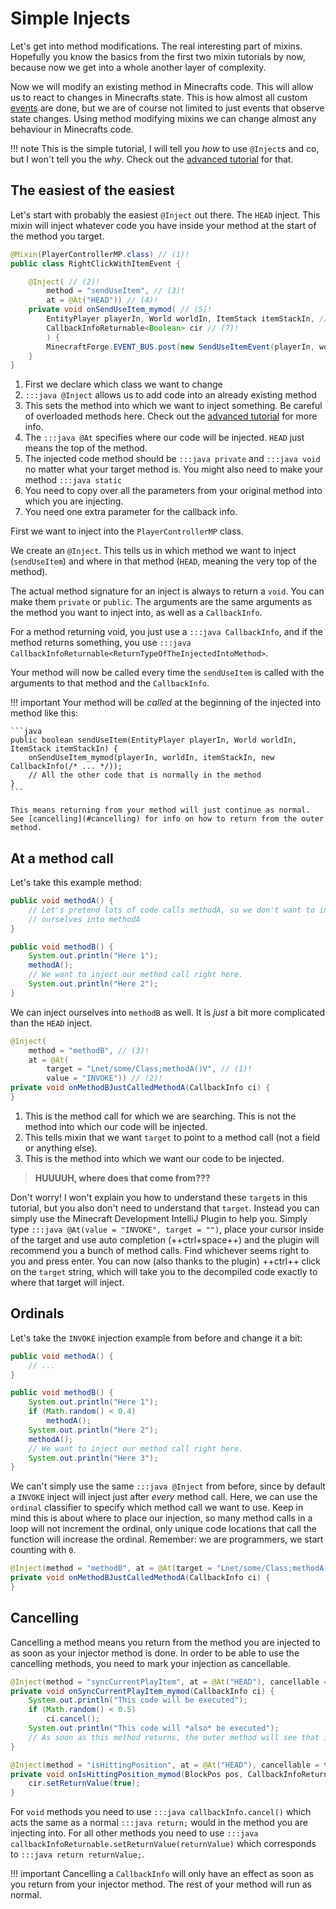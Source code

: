 # Simple Injects

Let's get into method modifications. The real interesting part of mixins. Hopefully you know the basics from the first two mixin tutorials by now, because now we get into a whole another layer of complexity.

Now we will modify an existing method in Minecrafts code. This will allow us to react to changes in Minecrafts state. This is how almost all custom [events](../events.md) are done, but we are of course not limited to just events that observe state changes. Using method modifying mixins we can change almost any behaviour in Minecrafts code.

!!! note
    This is the simple tutorial, I will tell you *how* to use `@Inject`s and co, but I won't tell you the *why*. Check out the [advanced tutorial](./advanced-injects.md) for that.

## The easiest of the easiest

Let's start with probably the easiest `@Inject` out there. The `HEAD` inject. This mixin will inject whatever code you have inside your method at the start of the method you target.

```java
@Mixin(PlayerControllerMP.class) // (1)!
public class RightClickWithItemEvent {

    @Inject( // (2)!
        method = "sendUseItem", // (3)!
        at = @At("HEAD")) // (4)!
    private void onSendUseItem_mymod( // (5)!
        EntityPlayer playerIn, World worldIn, ItemStack itemStackIn, // (6)!
        CallbackInfoReturnable<Boolean> cir // (7)!
        ) {
        MinecraftForge.EVENT_BUS.post(new SendUseItemEvent(playerIn, worldIn, itemStackIn));
    }
}
```

1. First we declare which class we want to change 
2. `:::java @Inject` allows us to add code into an already existing method
3. This sets the method into which we want to inject something. Be careful of overloaded methods here. Check out the [advanced tutorial](./advanced-injects.md) for more info.
4. The `:::java @At` specifies where our code will be injected. `HEAD` just means the top of the method.
5. The injected code method should be `:::java private` and `:::java void` no matter what your target method is. You might also need to make your method `:::java static`
6. You need to copy over all the parameters from your original method into which you are injecting.
7. You need one extra parameter for the callback info.



First we want to inject into the `PlayerControllerMP` class.

We create an `@Inject`. This tells us in which method we want to inject (`sendUseItem`) and where in that method (`HEAD`, meaning the very top of the method).

The actual method signature for an inject is always to return a `void`. You can make them `private` or `public`. The arguments are the same arguments as the method you want to inject into, as well as a `CallbackInfo`.

For a method returning void, you just use a `:::java CallbackInfo`, and if the method returns something, you use `:::java CallbackInfoReturnable<ReturnTypeOfTheInjectedIntoMethod>`.

Your method will now be called every time the `sendUseItem` is called with the arguments to that method and the `CallbackInfo`.

!!! important
    Your method will be *called* at the beginning of the injected into method like this: 

    ```java
    public boolean sendUseItem(EntityPlayer playerIn, World worldIn, ItemStack itemStackIn) {
        onSendUseItem_mymod(playerIn, worldIn, itemStackIn, new CallbackInfo(/* ... */));
        // All the other code that is normally in the method
    }
    ```

    This means returning from your method will just continue as normal. See [cancelling](#cancelling) for info on how to return from the outer method.

## At a method call

Let's take this example method:

```java
public void methodA() {
    // Let's pretend lots of code calls methodA, so we don't want to inject
    // ourselves into methodA
}

public void methodB() {
    System.out.println("Here 1");
    methodA();
    // We want to inject our method call right here.
    System.out.println("Here 2");
}
```

We can inject ourselves into `methodB` as well. It is *just* a bit more complicated than the `HEAD` inject.

```java
@Inject(
    method = "methodB", // (3)!
    at = @At(
        target = "Lnet/some/Class;methodA()V", // (1)!
        value = "INVOKE")) // (2)!
private void onMethodBJustCalledMethodA(CallbackInfo ci) {
}
```

1. This is the method call for which we are searching. This is not the method into which our code will be injected.
2. This tells mixin that we want `target` to point to a method call (not a field or anything else).
3. This is the method into which we want our code to be injected.

> **HUUUUH, where does that come from???**

Don't worry! I won't explain you how to understand these `target`s in this tutorial, but you also don't need to understand that `target`. Instead you can simply use the Minecraft Development IntelliJ Plugin to help you. Simply type `:::java @At(value = "INVOKE", target = "")`, place your cursor inside of the target and use auto completion (++ctrl+space++) and the plugin will recommend you a bunch of method calls. Find whichever seems right to you and press enter. You can now (also thanks to the plugin) ++ctrl++ click on the `target` string, which will take you to the decompiled code exactly to where that target will inject.

## Ordinals

Let's take the `INVOKE` injection example from before and change it a bit:

```java
public void methodA() {
    // ...
}

public void methodB() {
    System.out.println("Here 1");
    if (Math.random() < 0.4)
        methodA();
    System.out.println("Here 2");
    methodA();
    // We want to inject our method call right here.
    System.out.println("Here 3");
}
```

We can't simply use the same `:::java @Inject` from before, since by default a `INVOKE` inject will inject just after *every* method call. Here, we can use the `ordinal` classifier to specify which method call we want to use. Keep in mind this is about where to place our injection, so many method calls in a loop will not increment the ordinal, only unique code locations that call the function will increase the ordinal. Remember: we are programmers, we start counting with `0`.

```java
@Inject(method = "methodB", at = @At(target = "Lnet/some/Class;methodA()V", value = "INVOKE", ordinal = 1))
private void onMethodBJustCalledMethodA(CallbackInfo ci) {
}
```

## Cancelling

Cancelling a method means you return from the method you are injected to as soon as your injector method is done. In order to be able to use the cancelling methods, you need to mark your injection as cancellable.

```java
@Inject(method = "syncCurrentPlayItem", at = @At("HEAD"), cancellable = true)
private void onSyncCurrentPlayItem_mymod(CallbackInfo ci) {
    System.out.println("This code will be executed");
    if (Math.random() < 0.5)
        ci.cancel();
    System.out.println("This code will *also* be executed");
    // As soon as this method returns, the outer method will see that it was cancelled and *also* return
}

@Inject(method = "isHittingPosition", at = @At("HEAD"), cancellable = true)
private void onIsHittingPosition_mymod(BlockPos pos, CallbackInfoReturnable<Boolean> cir) {
    cir.setReturnValue(true);
}
```

For `void` methods you need to use `:::java callbackInfo.cancel()` which acts the same as a normal `:::java return;` would in the method you are injecting into. For all other methods you need to use `:::java callbackInfoReturnable.setReturnValue(returnValue)` which corresponds to `:::java return returnValue;`.


!!! important
    Cancelling a `CallbackInfo` will only have an effect as soon as you return from your injector method.
    The rest of your method will run as normal.




